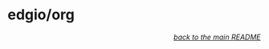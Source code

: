 # edgio/org

<p align="right"><em><a href="../../README.md#token">back to the main README</a></em></p>
